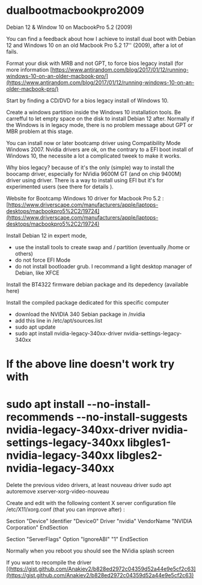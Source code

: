 # dualbootmacbookpro2009
Debian 12 & Window 10 on MacbookPro 5.2 (2009)

You can find a feedback about how I achieve to install dual boot with Debian 12 and Windows 10 on an old Macbook Pro 5.2 17'' (2009), after a lot of fails.

Format your disk with MRB and not GPT, to force bios legacy install (for more information [https://www.antirandom.com/blog/2017/01/12/running-windows-10-on-an-older-macbook-pro/](https://www.antirandom.com/blog/2017/01/12/running-windows-10-on-an-older-macbook-pro/)

Start by finding a CD/DVD for a bios legacy install of Windows 10. 

Create a windows partition inside the Windows 10 installation tools. Be carrefful to let empty space on the disk to install Debian 12 after. Normally if the Windows is in legacy mode, there is no problem message about GPT or MBR problem at this stage.

You can install now or later bootcamp driver using Compatibility Mode Windows 2007. Nvidia drivers are ok, on the contrary to a EFI boot install of Windows 10, the necessite a lot a complicated tweek to make it works. 

Why bios legacy? because of it's the only (simple) way to install the boocamp driver, especially for NVidia 9600M GT (and on chip 9400M) driver using driver. There is a way to install using EFI but it's for experimented users (see there for details ).

Website for Bootcamp Windows 10 driver for Macbook Pro 5.2 : [https://www.driverscape.com/manufacturers/apple/laptops-desktops/macbookpro5%2C2/19724](https://www.driverscape.com/manufacturers/apple/laptops-desktops/macbookpro5%2C2/19724)

Install Debian 12 in expert mode, 

- use the install tools to create swap and / partition (eventually /home or others)
- do not force EFI Mode
- do not install bootloader grub. I recommand a light desktop manager of Debian, like XFCE

Install the BT4322 firmware debian package and its depedency (available here)

Install the compiled package dedicated for this specific computer
 - download the NVIDIA 340 Sebian package in /nvidia 
 - add this line in /etc/apt/sources.list
 - sudo apt update
 - sudo apt install nvidia-legacy-340xx-driver nvidia-settings-legacy-340xx
# If the above line doesn't work try with
# sudo apt install --no-install-recommends --no-install-suggests nvidia-legacy-340xx-driver nvidia-settings-legacy-340xx libgles1-nvidia-legacy-340xx libgles2-nvidia-legacy-340xx

Delete the previous video drivers, at least nouveau driver 
sudo apt autoremove xserver-xorg-video-nouveau

Create and edit with the following content X server configuration file /etc/X11/xorg.conf (that you can improve after) :

Section "Device"
    Identifier     "Device0"
    Driver         "nvidia"
    VendorName     "NVIDIA Corporation"
EndSection

Section "ServerFlags"
    Option         "IgnoreABI" "1"
EndSection



Normally when you reboot you should see the NVidia splash screen 



If you want to recompile the driver [(https://gist.github.com/Anakiev2/b828ed2972c04359d52a44e9e5cf2c63](https://gist.github.com/Anakiev2/b828ed2972c04359d52a44e9e5cf2c63)





